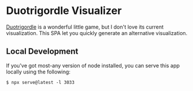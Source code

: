 # Duotrigordle Visualizer

[Duotrigordle](https://duotrigordle.com/) is a wonderful little game, but I don't love its current visualization. This SPA let you quickly generate an alternative visualization.

## Local Development

If you've got most-any version of node installed, you can serve this app locally using the following:

```
$ npx serve@latest -l 3033
```
